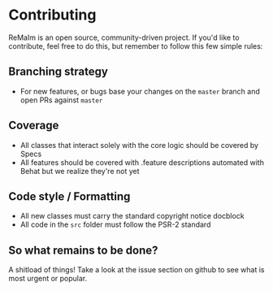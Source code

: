 Contributing
============

ReMaIm is an open source, community-driven project. If you'd like to contribute,
feel free to do this, but remember to follow this few simple rules:

Branching strategy
-------------------

- For new features, or bugs base your changes on the `master` branch and open PRs against `master`

Coverage
--------

- All classes that interact solely with the core logic should be covered by Specs
- All features should be covered with .feature descriptions automated with Behat but we realize they're not yet

Code style / Formatting
-----------------------

- All new classes must carry the standard copyright notice docblock
- All code in the `src` folder must follow the PSR-2 standard


So what remains to be done?
---------------------------

A shitload of things! Take a look at the issue section on github to see what is most urgent or popular.
